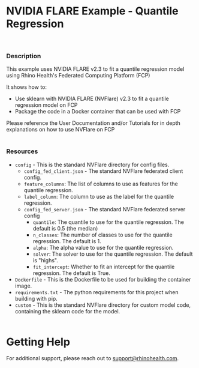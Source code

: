 # NVIDIA FLARE Example - Quantile Regression
<br/>

### **Description**

This example uses NVIDIA FLARE v2.3 to fit a quantile regression model using Rhino Health's Federated Computing Platform (FCP)

It shows how to:
* Use sklearn with NVIDIA FLARE (NVFlare) v2.3 to fit a quantile regression model on FCP
* Package the code in a Docker container that can be used with FCP

Please reference the User Documentation and/or Tutorials for in depth explanations on how to use NVFlare on FCP
<br/><br/>


### **Resources**
- `config` - This is the standard NVFlare directory for config files.
  - `config_fed_client.json` - The standard NVFlare federated client config.
  - `feature_columns`: The list of columns to use as features for the quantile regression.
  - `label_column`: The column to use as the label for the quantile regression.
  - `config_fed_server.json` - The standard NVFlare federated server config
    - `quantile`: The quantile to use for the quantile regression. The default is 0.5 (the median)
    - `n_classes`: The number of classes to use for the quantile regression. The default is 1.
    - `alpha`: The alpha value to use for the quantile regression.
    - `solver`: The solver to use for the quantile regression. The default is "highs".
    - `fit_intercept`: Whether to fit an intercept for the quantile regression. The default is True.
- `Dockerfile` - This is the Dockerfile to be used for building the container image.
- `requirements.txt` - The python requirements for this project when building with pip.
- `custom` - This is the standard NVFlare directory for custom model code, containing the sklearn code for the model.
<br><br>

# Getting Help
For additional support, please reach out to [support@rhinohealth.com](mailto:support@rhinohealth.com).

